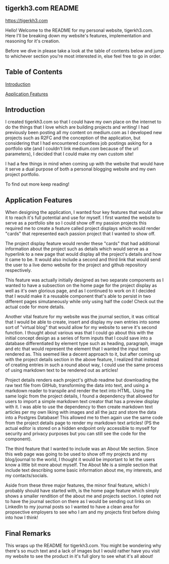 ## tigerkh3.com README 

https://tigerkh3.com

Hello! Welcome to the README for my personal website, tigerkh3.com. Here I'll be breaking down my website's features, implementation and reasoning for it's creation. 

Before we dive in please take a look at the table of contents below and jump to whichever section you're most interested in, else feel free to go in order. 

## Table of Contents

[Introduction](#introduction)

[Application Features](#application-features)

## Introduction 

I created tigerkh3.com so that I could have my own place on the internet to do the things that I love which are building projects and writing! I had previously been posting all my content on medium.com as I developed new projects such as R2FC and the conception of the application, but considering that I had encountered countless job postings asking for a portfolio site (and I couldn't link medium.com because of the url parameters), I decided that I could make my own custom site!

I had a few things in mind when coming up with the website that would have it serve a dual purpose of both a personal blogging website and my own project portfolio. 

To find out more keep reading!

## Application Features 

When designing the application, I wanted four key features that would allow it to reach it's full potential and use for myself. I first wanted the website to serve as a portfolio site so I could show off my passion projects this required me to create a feature called project displays which would render "cards" that represented each passion project that I wanted to show off. 

The project display feature would render these "cards" that had additional information about the project such as details which would serve as a hyperlink to a new page that would display all the project's details and how it came to be. It would also include a second and third link that would send the user to a live demo website for the project and github repository respectively. 

This feature was actually initially designed as two separate components as I wanted to have a subsection on the home page for the project display as well as it's own glorious page, and as I continued to work on it I decided that I would make it a reusable component that's able to persist in two different pages simutaneously while only using half the code! Check out the actual code for more details. 

Another vital feature for my website was the journal section, it was critical that I would be able to create, insert and display my own entries into some sort of "virtual blog" that would allow for my website to serve it's second function. I thought about various was that I could go about this with the initial concept design as a series of form inputs that I could save into a database differentiated by element type such as heading, paragraph, image and etc that would represent the element that I wanted the input text rendered as. This seemed like a decent approach to it, but after coming up with the project details section in the above feature, I realized that instead of creating entries in such a round about way, I could use the same process of using markdown text to be rendered out as articles!

Project details renders each project's github readme but downloading the raw text file from GitHub, transforming the data into text, and using a markdown reader to transpile and render the text into HTML. Using the same logic from the project details, I found a dependency that allowed for users to import a simple markdown text creator that has a preview display with it. I was able to use the dependency to then create markdown text articles per my own liking with images and all the jazz and store the data into a Postgres Database! This allowed me to then again use the same code from the project details page to render my markdown text articles! (PS the actual editor is stored on a hidden endpoint only accessible to myself for security and privacy purposes but you can still see the code for the component).

The third feature that I wanted to include was an About Me section. Since this web page was going to be used to show off my projects and my blog/journal to the world, I thought it would be important to let the users know a little bit more about myself. The About Me is a simple section that include text describing some basic information about me, my interests, and my contacts/socials. 

Aside from these three major features, the minor final feature, which I probably should have started with, is the home page feature which simply shows a smaller rendition of the about me and projects section. I opted not to have the journal section on there as I would be sending out links on LinkedIn to my journal posts so I wanted to have a clean area for propsective employers to see who I am and my projects first before diving into how I think!

## Final Remarks

This wraps up the README for tigerkh3.com. You might be wondering why there's so much text and a lack of images but I would rather have you visit my website to see the product in it's full glory to see what it's all about!

